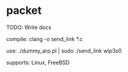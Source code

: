packet
======

TODO: Write docs

compile: clang -o send_link *.c

use: ./dummy_arp.pl | sudo ./send_link wlp3s0

supports: Linux, FreeBSD
